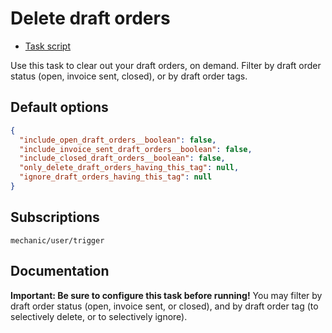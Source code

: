 # Delete draft orders

* [Task script](./script.liquid)

Use this task to clear out your draft orders, on demand. Filter by draft order status (open, invoice sent, closed), or by draft order tags.

## Default options

```json
{
  "include_open_draft_orders__boolean": false,
  "include_invoice_sent_draft_orders__boolean": false,
  "include_closed_draft_orders__boolean": false,
  "only_delete_draft_orders_having_this_tag": null,
  "ignore_draft_orders_having_this_tag": null
}
```

## Subscriptions

```liquid
mechanic/user/trigger
```

## Documentation

**Important: Be sure to configure this task before running!** You may filter by draft order status (open, invoice sent, or closed), and by draft order tag (to selectively delete, or to selectively ignore).